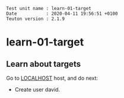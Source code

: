 ```
Test unit name : learn-01-target
Date           : 2020-04-11 19:56:51 +0100
Teuton version : 2.1.9
```

# learn-01-target

## Learn about targets


Go to [LOCALHOST](#required-hosts) host, and do next:
* Create user david.
